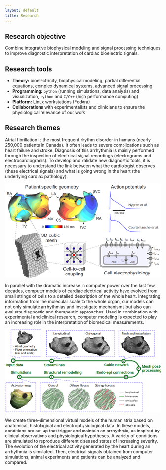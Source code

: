 ```yaml
---
layout: default
title: Research
---
```


## Research objective

Combine integrative biophysical modeling and signal processing techniques to improve diagnostic interpretation of cardiac bioelectric signals.

## Research tools

- **Theory:** bioelectricity, biophysical modeling, partial differential equations, complex dynamical systems, advanced signal processing
- **Programming:** `python` (running simulations, data analysis) and visualization, `cython` and `C/C++` (high performance computing)
- **Platform:** Linux workstations (Fedora)
- **Collaborations** with experimentalists and clinicians to ensure the physiological relevance of our work

## Research themes

 Atrial fibrillation is the most frequent rhythm disorder in humans (nearly 250,000 patients in Canada). It often leads to severe complications such as heart failure and stroke. Diagnosis of this arrhythmia is mainly performed through the inspection of electrical signal recordings (electrograms and electrocardiograms). To develop and validate new diagnostic tools, it is necessary to understand the link between what the cardiologist observes (these electrical signals) and what is going wrong in the heart (the underlying cardiac pathology).

![Cubic model of the atria](/assets/images/cubic-model.png)

In parallel with the dramatic increase in computer power over the last few decades, computer models of cardiac electrical activity have evolved from small strings of cells to a detailed description of the whole heart. Integrating information from the molecular scale to the whole organ, our models can not only simulate arrhythmias and investigate mechanisms but also can evaluate diagnostic and therapeutic approaches. Used in combination with experimental and clinical research, computer modeling is expected to play an increasing role in the interpretation of biomedical measurements.

![Interconnected cable model of the left atrium](/assets/images/cable-model.png)

We create three-dimensional virtual models of the human atria based on anatomical, histological and electrophysiological data. In these models, conditions are set up that trigger and maintain an arrhythmia, as inspired by clinical observations and physiological hypotheses. A variety of conditions are simulated to reproduce different diseased states of increasing severity. The evolution of the electrical activity generated by the heart during an arrhythmia is simulated. Then, electrical signals obtained from computer simulations, animal experiments and patients can be analyzed and compared. 
